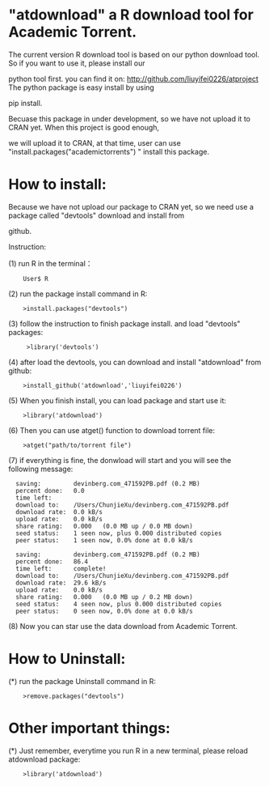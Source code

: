 # "atdownload" a R download tool for Academic Torrent.
  
  The current version R download tool is based on our python download tool. So if you want to use it, please install our 
  
  python tool first. you can find it on: http://github.com/liuyifei0226/atproject The python package is easy install by using 
  
  pip install.
  
  Becuase this package in under development, so we have not upload it to CRAN yet. When this project is good enough,

  we will upload it to CRAN, at that time, user can use "install.packages("academictorrents") " install this package.
  
# How to install:
  
  Because we have not upload our package to CRAN yet, so we need use a package called "devtools" download and install from 
  
  github.
  
  Instruction:
  
  (1) run R in the terminal：
  
        User$ R
  
  (2) run the package install command in R:
  
        >install.packages("devtools")
  
  (3) follow the instruction to finish package install. and load "devtools" packages:
      
         >library('devtools')
      
  (4) after load the devtools, you can download and install "atdownload" from github:
      
        >install_github('atdownload','liuyifei0226')
      
  (5) When you finish install, you can load package and start use it:
  
        >library('atdownload')
        
  (6) Then you can use atget() function to download torrent file:
      
        >atget("path/to/torrent file")
        
  (7) if everything is fine, the donwload will start and you will see the following message:
      
      saving:         devinberg.com_471592PB.pdf (0.2 MB)
      percent done:   0.0
      time left:      
      download to:    /Users/ChunjieXu/devinberg.com_471592PB.pdf
      download rate:  0.0 kB/s
      upload rate:    0.0 kB/s
      share rating:   0.000   (0.0 MB up / 0.0 MB down)
      seed status:    1 seen now, plus 0.000 distributed copies
      peer status:    1 seen now, 0.0% done at 0.0 kB/s
      
      saving:         devinberg.com_471592PB.pdf (0.2 MB)
      percent done:   86.4
      time left:      complete!
      download to:    /Users/ChunjieXu/devinberg.com_471592PB.pdf
      download rate:  29.6 kB/s
      upload rate:    0.0 kB/s
      share rating:   0.000   (0.0 MB up / 0.2 MB down)
      seed status:    4 seen now, plus 0.000 distributed copies
      peer status:    0 seen now, 0.0% done at 0.0 kB/s
      
 (8) Now you can star use the data download from Academic Torrent.     

    
# How to Uninstall:

 (*) run the package Uninstall command in R:
  
        >remove.packages("devtools")
        
# Other important things:

 (*) Just remember, everytime you run R in a new terminal, please reload atdownload package:

        >library('atdownload')
          
          
      
      
  
  
  
  
  

